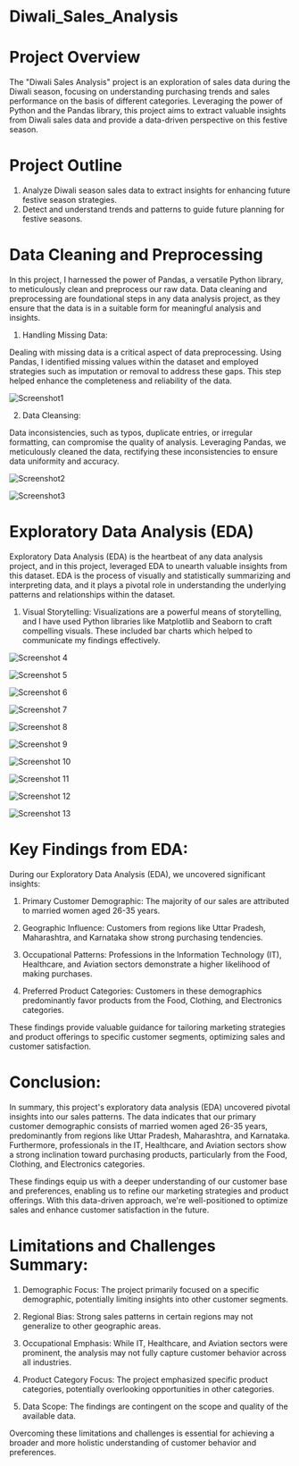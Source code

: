 # Diwali_Sales_Analysis

# Project Overview

The "Diwali Sales Analysis" project is an exploration of sales data during the Diwali season, focusing on understanding purchasing trends and sales performance on the basis of different categories. Leveraging the power of Python and the Pandas library, this project aims to extract valuable insights from Diwali sales data and provide a data-driven perspective on this festive season.

# Project Outline

1. Analyze Diwali season sales data to extract insights for enhancing future festive season strategies.
2. Detect and understand trends and patterns to guide future planning for festive seasons.

# Data Cleaning and Preprocessing

In this project, I harnessed the power of Pandas, a versatile Python library, to meticulously clean and preprocess our raw data. Data cleaning and preprocessing are foundational steps in any data analysis project, as they ensure that the data is in a suitable form for meaningful analysis and insights.


1. Handling Missing Data:

Dealing with missing data is a critical aspect of data preprocessing. Using Pandas, I identified missing values within the dataset and employed strategies such as imputation or removal to address these gaps. This step helped enhance the completeness and reliability of the data.

![Screenshot1](PNG_Files/screenshot1.png)

2. Data Cleansing:

Data inconsistencies, such as typos, duplicate entries, or irregular formatting, can compromise the quality of analysis. Leveraging Pandas, we meticulously cleaned the data, rectifying these inconsistencies to ensure data uniformity and accuracy.

![Screenshot2](PNG_Files/screenshot2.png)

![Screenshot3](PNG_Files/screenshot3.png)

# Exploratory Data Analysis (EDA)

Exploratory Data Analysis (EDA) is the heartbeat of any data analysis project, and in this project, leveraged EDA to unearth valuable insights from this dataset. EDA is the process of visually and statistically summarizing and interpreting data, and it plays a pivotal role in understanding the underlying patterns and relationships within the dataset.

1. Visual Storytelling:
Visualizations are a powerful means of storytelling, and I have used Python libraries like Matplotlib and Seaborn to craft compelling visuals. These included bar charts which helped to communicate my findings effectively.

![Screenshot 4](PNG_Files/screenshot4.png)

![Screenshot 5](PNG_Files/screenshot5.png)

![Screenshot 6](PNG_Files/screenshot6.png)

![Screenshot 7](PNG_Files/screenshot7.png)

![Screenshot 8](PNG_Files/screenshot8.png)

![Screenshot 9](PNG_Files/screenshot9.png)

![Screenshot 10](PNG_Files/screenshot10.png)

![Screenshot 11](PNG_Files/screenshot11.png)

![Screenshot 12](PNG_Files/screenshot12.png)

![Screenshot 13](PNG_Files/screenshot13.png)



# Key Findings from EDA:

During our Exploratory Data Analysis (EDA), we uncovered significant insights:

1. Primary Customer Demographic:
The majority of our sales are attributed to married women aged 26-35 years.

2. Geographic Influence:
Customers from regions like Uttar Pradesh, Maharashtra, and Karnataka show strong purchasing tendencies.

3. Occupational Patterns:
Professions in the Information Technology (IT), Healthcare, and Aviation sectors demonstrate a higher likelihood of making purchases.

4. Preferred Product Categories:
Customers in these demographics predominantly favor products from the Food, Clothing, and Electronics categories.

These findings provide valuable guidance for tailoring marketing strategies and product offerings to specific customer segments, optimizing sales and customer satisfaction.


# Conclusion:

In summary, this project's exploratory data analysis (EDA) uncovered pivotal insights into our sales patterns. The data indicates that our primary customer demographic consists of married women aged 26-35 years, predominantly from regions like Uttar Pradesh, Maharashtra, and Karnataka. Furthermore, professionals in the IT, Healthcare, and Aviation sectors show a strong inclination toward purchasing products, particularly from the Food, Clothing, and Electronics categories.

These findings equip us with a deeper understanding of our customer base and preferences, enabling us to refine our marketing strategies and product offerings. With this data-driven approach, we're well-positioned to optimize sales and enhance customer satisfaction in the future.

# Limitations and Challenges Summary:

1. Demographic Focus:
The project primarily focused on a specific demographic, potentially limiting insights into other customer segments.

2. Regional Bias:
Strong sales patterns in certain regions may not generalize to other geographic areas.

3. Occupational Emphasis:
While IT, Healthcare, and Aviation sectors were prominent, the analysis may not fully capture customer behavior across all industries.

4. Product Category Focus:
The project emphasized specific product categories, potentially overlooking opportunities in other categories.

5. Data Scope:
The findings are contingent on the scope and quality of the available data.

Overcoming these limitations and challenges is essential for achieving a broader and more holistic understanding of customer behavior and preferences.


